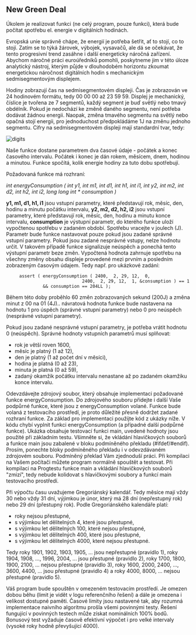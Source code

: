 ## New Green Deal

Úkolem je realizovat funkci (ne celý program, pouze funkci), která bude počítat spotřebu el. energie v digitálních hodinách.

Evropská unie správně chápe, že energií je potřeba šetřit, ať to stojí, co to stojí. Zatím se to týká žárovek, výbojek, vysavačů, ale dá se očekávat, že tento progresivní trend zasáhne i další energeticky náročná zařízení. Abychom náročné práci euroúředníků pomohli, poskytneme jim v této úloze analytický nástroj, kterým půjde v dlouhodobém horizontu zkoumat energetickou náročnost digitálních hodin s mechanickým sedmisegmentovým displejem.

Hodiny zobrazují čas na sedmisegmentovém displeji. Čas je zobrazován ve 24 hodinovém formátu, tedy 00 00 00 až 23 59 59. Displej je mechanický, číslice je tvořena ze 7 segmentů, každý segment je buď světlý nebo tmavý obdélník. Pokud je nedochází ke změně daného segmentu, není potřeba dodávat žádnou energii. Naopak, změna tmavého segmentu na světlý nebo opačná stojí energii, pro jednoduchost předpokládáme 1J na změnu jednoho segmentu. Cifry na sedmisegmentovém displeji mají standardní tvar, tedy:

<img>![digits](https://user-images.githubusercontent.com/47743251/224509361-a02633aa-47f3-4c99-a35c-18cedbcbdea3.png)</img>                                                               

Naše funkce dostane parametrem dva časové údaje - počátek a konec časového intervalu. Počátek i konec je dán rokem, měsícem, dnem, hodinou a minutou. Funkce spočítá, kolik energie hodiny za tuto dobu spotřebují.

Požadovaná funkce má rozhraní:

_int energyConsumption ( int y1, int m1, int d1, int h1, int i1,
                        int y2, int m2, int d2, int h2, int i2, 
                        long long int * consumption )_

**y1, m1, d1, h1, i1**
    jsou vstupní parametry, které představují rok, měsíc, den, hodinu a minutu počátku intervalu,
**y2, m2, d2, h2, i2**
    jsou vstupní parametry, které představují rok, měsíc, den, hodinu a minutu konce intervalu,
**consumption**
    je výstupní parametr, do kterého funkce uloží vypočtenou spotřebu v zadaném období. Spotřebu vracejte v joulech (J). Parametr bude funkce nastavovat pouze pokud jsou zadané správné vstupní parametry. Pokud jsou zadané nesprávné vstupy, nelze hodnotu určit. V takovém případě funkce signalizuje neúspěch a ponechá tento výstupní parametr beze změn. Vypočtená hodnota zahrnuje spotřebu na všechny změny obsahu displeje provedené mezi prvním a posledním zobrazeným časovým údajem. Tedy např. pro ukázkové zadání:

         assert ( energyConsumption ( 2400,  2, 29, 12,  0,
                                 2400,  2, 29, 12,  1, &consumption ) == 1
                  && consumption == 204LL );
       

Během této doby proběhlo 60 změn zobrazovaných sekund (200J) a změna minut z 00 na 01 (4J).. 
návratová hodnota funkce
bude nastavena na hodnotu 1 pro úspěch (správné vstupní parametry) nebo 0 pro neúspěch (nesprávné vstupní parametry).

Pokud jsou zadané nesprávné vstupní parametry, je potřeba vrátit hodnotu 0 (neúspěch). Správné hodnoty vstupních parametrů musí splňovat:

  -  rok je větší roven 1600,
  -  měsíc je platný (1 až 12),
  -  den je platný (1 až počet dní v měsíci),
  -  hodina je platná (0 až 23),
  -  minuta je platná (0 až 59),
  -  zadaný okamžik počátku intervalu nenastane až po zadaném okamžiku konce intervalu.

Odevzdávejte zdrojový soubor, který obsahuje implementaci požadované funkce energyConsumption. Do zdrojového souboru přidejte i další Vaše podpůrné funkce, které jsou z energyConsumption volané. Funkce bude volaná z testovacího prostředí, je proto důležité přesně dodržet zadané rozhraní funkce. Za základ pro implementaci použijte kód z ukázky níže. V kódu chybí vyplnit funkci energyConsumption (a případné další podpůrné funkce). Ukázka obsahuje testovací funkci main, uvedené hodnoty jsou použité při základním testu. Všimněte si, že vkládání hlavičkových souborů a funkce main jsou zabalené v bloku podmíněného překladu (#ifdef/#endif). Prosím, ponechte bloky podmíněného překladu i v odevzdávaném zdrojovém souboru. Podmíněný překlad Vám zjednoduší práci. Při kompilaci na Vašem počítači můžete program normálně spouštět a testovat. Při kompilaci na Progtestu funkce main a vkládání hlavičkových souborů "zmizí", tedy nebude kolidovat s hlavičkovými soubory a funkcí main testovacího prostředí.

Při výpočtu času uvažujeme Gregoriánský kalendář. Tedy měsíce mají vždy 30 nebo vždy 31 dní, výjimkou je únor, který má 28 dní (nepřestupný rok) nebo 29 dní (přestupný rok). Podle Gregoriánského kalendáře platí:

  -  roky nejsou přestupné,
  -  s výjimkou let dělitelných 4, které jsou přestupné,
  -  s výjimkou let dělitelných 100, které nejsou přestupné,
  -  s výjimkou let dělitelných 400, které jsou přestupné,
  -  s výjimkou let dělitelných 4000, které nejsou přestupné.

Tedy roky 1901, 1902, 1903, 1905, ... jsou nepřestupné (pravidlo 1), roky 1904, 1908, ..., 1996, 2004, ... jsou přestupné (pravidlo 2), roky 1700, 1800, 1900, 2100, ... nejsou přestupné (pravidlo 3), roky 1600, 2000, 2400, ..., 3600, 4400, ... jsou přestupné (pravidlo 4) a roky 4000, 8000, ... nejsou přestupné (pravidlo 5).

Váš program bude spouštěn v omezeném testovacím prostředí. Je omezen dobou běhu (limit je vidět v logu referenčního řešení) a dále je omezena i velikost dostupné paměti. Časové limity jsou nastavené tak, aby rozumná implementace naivního algoritmu prošla všemi povinnými testy. Řešení fungující v povinných testech může získat nominálních 100% bodů. Bonusový test vyžaduje časově efektivní výpočet i pro velké intervaly (vysoké roky hodně převyšující 4000).
